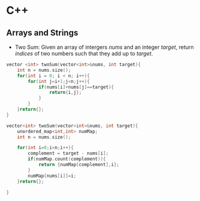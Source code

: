 # C++ 

## Arrays and Strings
* Two Sum: Given an array of intergers *nums* and an integer *target*, return *indices* of two numbers such that they add up to *target*.

```c
vector <int> twoSum(vector<int>&nums, int target){
    int n = nums.size();
    for(int i = 0; i < n; i++){
        for(int j=i+1;j<n;j++){
            if(nums[i]+nums[j]==target){
                return{i,j};
            }
        }
    }return{};
}
```

```c
vector<int> twoSum(vector<int>&nums, int target){
    unordered_map<int,int> numMap;
    int n = nums.size();

    for(int i=0;i<n;i++){
        complement = target - nums[i];
        if(numMap.count(complement)){
            return {numMap[complement],i};
        }
        numMap[nums[i]]=i;
    }return{};

}
```




